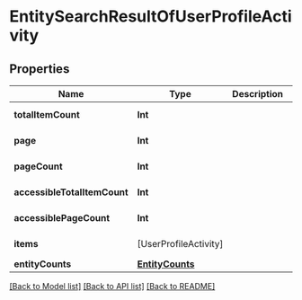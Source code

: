 # EntitySearchResultOfUserProfileActivity

## Properties
Name | Type | Description | Notes
------------ | ------------- | ------------- | -------------
**totalItemCount** | **Int** |  | [optional] [readonly] 
**page** | **Int** |  | [optional] [readonly] 
**pageCount** | **Int** |  | [optional] [readonly] 
**accessibleTotalItemCount** | **Int** |  | [optional] [readonly] 
**accessiblePageCount** | **Int** |  | [optional] [readonly] 
**items** | [UserProfileActivity] |  | [optional] [readonly] 
**entityCounts** | [**EntityCounts**](EntityCounts.md) |  | [optional] 

[[Back to Model list]](../README.md#documentation-for-models) [[Back to API list]](../README.md#documentation-for-api-endpoints) [[Back to README]](../README.md)


